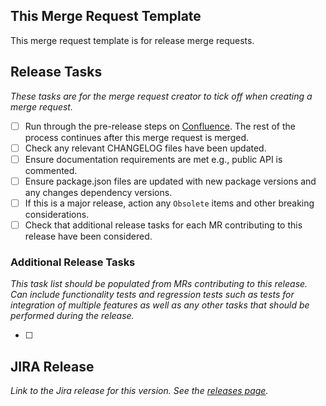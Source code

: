 ## This Merge Request Template

This merge request template is for release merge requests.

## Release Tasks

_These tasks are for the merge request creator to tick off when creating a merge request._

- [ ] Run through the pre-release steps on [Confluence](https://ultrahaptics.atlassian.net/wiki/spaces/SV/pages/3665625233). The rest of the process continues after this merge request is merged.
- [ ] Check any relevant CHANGELOG files have been updated.
- [ ] Ensure documentation requirements are met e.g., public API is commented.
- [ ] Ensure package.json files are updated with new package versions and any changes dependency versions.
- [ ] If this is a major release, action any `Obsolete` items and other breaking considerations.
- [ ] Check that additional release tasks for each MR contributing to this release have been considered.

### Additional Release Tasks

_This task list should be populated from MRs contributing to this release. Can include functionality tests and regression tests such as tests for integration of multiple features as well as any other tasks that should be performed during the release._

- [ ] 

## JIRA Release

_Link to the Jira release for this version. See the [releases page](https://ultrahaptics.atlassian.net/projects/UNITY?selectedItem=com.atlassian.jira.jira-projects-plugin:release-page)._
